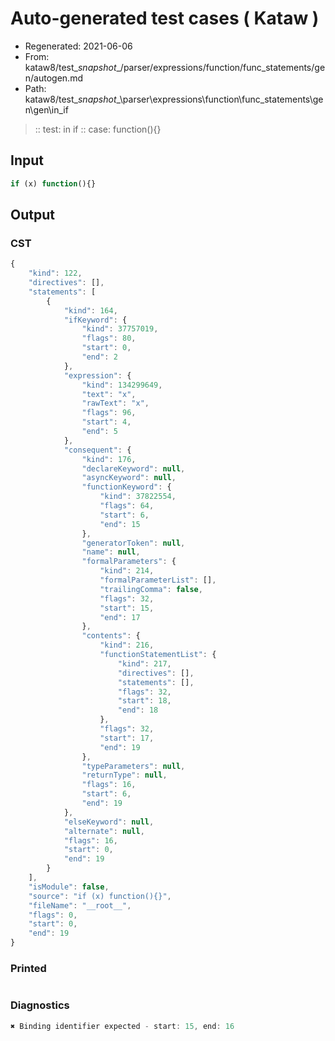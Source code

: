 # Auto-generated test cases ( Kataw )
- Regenerated: 2021-06-06
- From: kataw8/test\__snapshot__/parser/expressions/function/func_statements/gen/autogen.md
- Path: kataw8/test\__snapshot__\parser\expressions\function\func_statements\gen\gen\in_if
> :: test: in if
> :: case: function(){}
## Input

`````js
if (x) function(){}
`````
## Output

### CST

```javascript
{
    "kind": 122,
    "directives": [],
    "statements": [
        {
            "kind": 164,
            "ifKeyword": {
                "kind": 37757019,
                "flags": 80,
                "start": 0,
                "end": 2
            },
            "expression": {
                "kind": 134299649,
                "text": "x",
                "rawText": "x",
                "flags": 96,
                "start": 4,
                "end": 5
            },
            "consequent": {
                "kind": 176,
                "declareKeyword": null,
                "asyncKeyword": null,
                "functionKeyword": {
                    "kind": 37822554,
                    "flags": 64,
                    "start": 6,
                    "end": 15
                },
                "generatorToken": null,
                "name": null,
                "formalParameters": {
                    "kind": 214,
                    "formalParameterList": [],
                    "trailingComma": false,
                    "flags": 32,
                    "start": 15,
                    "end": 17
                },
                "contents": {
                    "kind": 216,
                    "functionStatementList": {
                        "kind": 217,
                        "directives": [],
                        "statements": [],
                        "flags": 32,
                        "start": 18,
                        "end": 18
                    },
                    "flags": 32,
                    "start": 17,
                    "end": 19
                },
                "typeParameters": null,
                "returnType": null,
                "flags": 16,
                "start": 6,
                "end": 19
            },
            "elseKeyword": null,
            "alternate": null,
            "flags": 16,
            "start": 0,
            "end": 19
        }
    ],
    "isModule": false,
    "source": "if (x) function(){}",
    "fileName": "__root__",
    "flags": 0,
    "start": 0,
    "end": 19
}
```

### Printed

```javascript

```

### Diagnostics

```javascript
✖ Binding identifier expected - start: 15, end: 16

```

